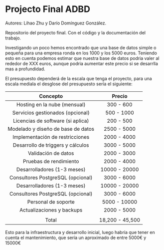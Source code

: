 # Projecto Final ADBD
Autores: Lihao Zhu y Darío Domínguez González.

Repositorio del proyecto final. Con el código y la documentación del trabajo.

Investigando un poco hemos encontrado que una base de datos simple o pequeña para una empresa ronda en los 1000 y los 5000 euros.
Teniendo esto en cuenta podemos estimar que nuestra base de datos podria valer al rededor de XXX euros, aunque podria aumentar este precio si se desarrlla mas a profundidad.

El presupuesto dependerá de la escala que tenga el proyecto, para una escala mediala el desglose del presupuesto sería el siguiente:

|              Concepto              |      Precio     |
|:----------------------------------:|:---------------:|
| Hosting en la nube (mensual)       | 300 - 600       |
| Servicios gestionados (opcional)   | 500 - 1000      |
| Licencias de software (si aplica)  | 200 - 500       |
| Modelado y diseño de base de datos | 2500 - 5000     |
| Implementación de restricciones    | 2000 - 4000     |
| Desarrollo de triggers y cálculos  | 3000 - 5000     |
| Validación de datos                | 2000 - 3000     |
| Pruebas de rendimiento             | 2000 - 4000     |
| Desarrolladores (1-3 meses)        | 10000 - 20000   |
| Consultores PostgreSQL (opcional)  | 3000 - 6000     |
| Desarrolladores (1-3 meses)        | 10000 - 20000   |
| Consultores PostgreSQL (opcional)  | 3000 - 6000     |
| Personal de soporte                | 5000 - 10000    |
| Actualizaciones y backups          | 2000 - 5000     |
|                                    |                 |
|               Total                | 18,200 - 45,500 |

Esto para la infraestructura y desarrollo inicial, luego habría que tener en cuenta el mantenimiento, que sería un aproximado de entre 5000€ y 15000€
